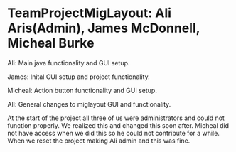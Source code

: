 TeamProjectMigLayout: Ali Aris(Admin), James McDonnell, Micheal Burke
====================

Ali: Main java functionality and GUI setup.

James: Inital GUI setup and project functionality.

Micheal: Action button functionality and GUI setup.

All: General changes to miglayout GUI and functionality.

At the start of the project all three of us were administrators and could not
function properly. We realized this and changed this soon after.
Micheal did not have access when we did this so he could not contribute for a while.
When we reset the project making Ali admin and this was fine.



